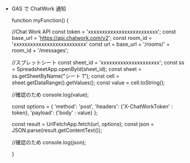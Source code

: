 - GAS で ChatWork 通知

  function myFunction() {

  //Chat Work API
  const token = 'xxxxxxxxxxxxxxxxxxxxxxxxx';
  const base_url = 'https://api.chatwork.com/v2';
  const room_id = 'xxxxxxxxxxxxxxxxxxxxxxxxxx'
  const url = base_url + '/rooms/' + room_id + '/messages';

  //スプレットシート
  const sheet_id = 'xxxxxxxxxxxxxxxxxxxxx';
  const ss = SpreadsheetApp.openById(sheet_id);
  const sheet = ss.getSheetByName("シート 1");
  const cell = sheet.getDataRange().getValues();
  const value = cell.toString();

  //確認のため
  console.log(value);

  const options = {
  'method': 'post',
  'headers': {'X-ChatWorkToken' : token},
  'payload': {'body' : value}
  };

  const result = UrlFetchApp.fetch(url, options);
  const json = JSON.parse(result.getContentText());

  //確認のため
  console.log(json);

  }
